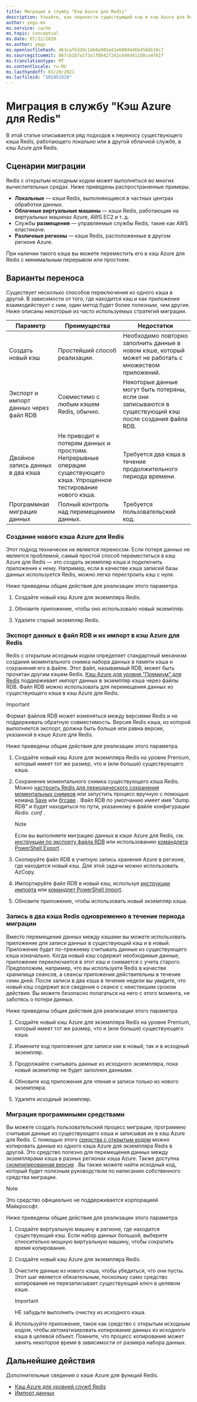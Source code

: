 ```yaml
---
title: Миграция в службу "Кэш Azure для Redis"
description: Узнайте, как перенести существующий кэш в кэш Azure для Redis
author: yegu-ms
ms.service: cache
ms.topic: conceptual
ms.date: 07/22/2020
ms.author: yegu
ms.openlocfilehash: d63cafb32dc1db0a901ed3e6004446b450db10c7
ms.sourcegitcommit: 867cb1b7a1f3a1f0b427282c648d411d0ca4f81f
ms.translationtype: MT
ms.contentlocale: ru-RU
ms.lasthandoff: 03/20/2021
ms.locfileid: "102451529"
---
```

# <a name="migrate-to-azure-cache-for-redis"></a>Миграция в службу "Кэш Azure для Redis"
В этой статье описывается ряд подходов к переносу существующего кэша Redis, работающего локально или в другой облачной службе, в кэш Azure для Redis.

## <a name="migration-scenarios"></a>Сценарии миграции
Redis с открытым исходным кодом может выполняться во многих вычислительных средах. Ниже приведены распространенные примеры.

- **Локальные** — кэши Redis, выполняющиеся в частных центрах обработки данных.
- **Облачные виртуальные машины** — кэши Redis, работающие на виртуальных машинах Azure, AWS EC2 и т. д.
- Службы **размещения** — управляемые службы Redis, такие как AWS еластикаче.
- **Различные регионы** — кэши Redis, расположенные в другом регионе Azure.

При наличии такого кэша вы можете переместить его в кэш Azure для Redis с минимальным перерывом или простоем.

## <a name="migration-options"></a>Варианты переноса

Существует несколько способов переключения из одного кэша в другой. В зависимости от того, где находится кэш и как приложение взаимодействует с ним, один метод будет более полезным, чем другие. Ниже описаны некоторые из часто используемых стратегий миграции.

   | Параметр       | Преимущества | Недостатки |
   | ------------ | ---------- | ------------- |
   | Создать новый кэш | Простейший способ реализации. | Необходимо повторно заполнить данные в новом кэше, который может не работать с множеством приложений. |
   | Экспорт и импорт данных через файл RDB | Совместимо с любым кэшем Redis, обычно. | Некоторые данные могут быть потеряны, если они записываются в существующий кэш после создания файла RDB. | 
   | Двойное запись данных в два кэша | Не приводит к потерям данных и простоям. Непрерывные операции существующего кэша. Упрощенное тестирование нового кэша. | Требуется два кэша в течение продолжительного периода времени. | 
   | Программная миграция данных | Полный контроль над перемещением данных. | Требуется пользовательский код. | 

### <a name="create-a-new-azure-cache-for-redis"></a>Создание нового кэша Azure для Redis

Этот подход технически не является переносом. Если потеря данных не является проблемой, самый простой способ переместиться в кэш Azure для Redis — это создать экземпляр кэша и подключить приложение к нему. Например, если в качестве кэша записей базы данных используется Redis, можно легко перестроить кэш с нуля.

Ниже приведены общие действия для реализации этого параметра.

1. Создайте новый кэш Azure для экземпляра Redis.

2. Обновите приложение, чтобы оно использовало новый экземпляр.

3. Удалите старый экземпляр Redis.

### <a name="export-data-to-an-rdb-file-and-import-it-into-azure-cache-for-redis"></a>Экспорт данных в файл RDB и их импорт в кэш Azure для Redis

Redis с открытым исходным кодом определяет стандартный механизм создания моментального снимка набора данных в памяти кэша и сохранения его в файле. Этот файл, называемый RDB, может быть прочитан другим кэшем Redis. [Кэш Azure для уровня "Премиум" для Redis](cache-overview.md#service-tiers) поддерживает импорт данных в экземпляр кэша через файлы RDB. Файл RDB можно использовать для перемещения данных из существующего кэша в кэш Azure для Redis.

> [!IMPORTANT]
> Формат файлов RDB может изменяться между версиями Redis и не поддерживать обратную совместимость. Версия Redis кэша, из которой выполняется экспорт, должна быть больше или равна версии, указанной в кэше Azure для Redis.
>

Ниже приведены общие действия для реализации этого параметра.

1. Создайте новый кэш Azure для экземпляра Redis на уровне Premium, который имеет тот же размер, что и (или больше) существующего кэша.

2. Сохранение моментального снимка существующего кэша Redis. Можно [настроить Redis для периодического сохранения моментальных снимков](https://redis.io/topics/persistence) или запустить процесс вручную с помощью команд [Save](https://redis.io/commands/save) или [бгсаве](https://redis.io/commands/bgsave) . Файл RDB по умолчанию имеет имя "dump. RDB" и будет находиться по пути, указанному в файле конфигурации *Redis. conf* .

    > [!NOTE]
    > Если вы выполняете миграцию данных в кэше Azure для Redis, см. [инструкции по экспорту файла RDB](cache-how-to-import-export-data.md) или использованию [командлета PowerShell Export](/powershell/module/azurerm.rediscache/export-azurermrediscache) .
    >

3. Скопируйте файл RDB в учетную запись хранения Azure в регионе, где находится новый кэш. Для этой задачи можно использовать AzCopy.

4. Импортируйте файл RDB в новый кэш, используя [инструкции импорта](cache-how-to-import-export-data.md) или [командлет PowerShell Import](/powershell/module/azurerm.rediscache/import-azurermrediscache).

5. Обновите приложение, чтобы использовать новый экземпляр кэша.

### <a name="write-to-two-redis-caches-simultaneously-during-migration-period"></a>Запись в два кэша Redis одновременно в течение периода миграции

Вместо перемещения данных между кэшами вы можете использовать приложение для записи данных в существующий кэш и в новый. Приложение будет по-прежнему считывать данные из существующего кэша изначально. Когда новый кэш содержит необходимые данные, приложение переключается в этот кэш и снимается с учета старого. Предположим, например, что вы используете Redis в качестве хранилища сеансов, а сеансы приложения действительны в течение семи дней. После записи в два кэша в течение недели вы увидите, что новый кэш содержит все сведения о сеансе с неистекшим сроком действия. Вы можете безопасно полагаться на него с этого момента, не заботясь о потери данных.

Ниже приведены общие действия для реализации этого параметра.

1. Создайте новый кэш Azure для экземпляра Redis на уровне Premium, который имеет тот же размер, что и (или больше) существующего кэша.

2. Измените код приложения для записи как в новый, так и в исходный экземпляр.

3. Продолжайте считывать данные из исходного экземпляра, пока новый экземпляр не будет заполнен данными.

4. Обновите код приложения для чтения и записи только из нового экземпляра.

5. Удалите исходный экземпляр.

### <a name="migrate-programmatically"></a>Миграция программными средствами

Вы можете создать пользовательский процесс миграции, программно считывая данные из существующего кэша и записывая их в кэш Azure для Redis. С помощью этого [средства с открытым кодом](https://github.com/deepakverma/redis-copy) можно копировать данные из одного кэша Azure для экземпляра Redis в другой. Это средство полезно для перемещения данных между экземплярами кэша в разных регионах кэша Azure. Также доступна [скомпилированная версия](https://github.com/deepakverma/redis-copy/releases/download/alpha/Release.zip) . Вы также можете найти исходный код, который будет полезным руководством по написанию собственного средства миграции.

> [!NOTE]
> Это средство официально не поддерживается корпорацией Майкрософт. 
>

Ниже приведены общие действия для реализации этого параметра.

1. Создайте виртуальную машину в регионе, где находится существующий кэш. Если набор данных большой, выберите относительно мощную виртуальную машину, чтобы сократить время копирования.

2. Создайте новый кэш Azure для экземпляра Redis.

3. Очистите данные из нового кэша, чтобы убедиться, что они пусты. Этот шаг является обязательным, поскольку само средство копирования не перезаписывает существующий ключ в целевом кэше.

    > [!IMPORTANT]
    > НЕ забудьте выполнить очистку из исходного кэша.
    >

4. Используйте приложение, такое как средство с открытым исходным кодом, чтобы автоматизировать копирование данных из исходного кэша в целевой объект. Помните, что процесс копирования может занять некоторое время в зависимости от размера набора данных.

## <a name="next-steps"></a>Дальнейшие действия
Дополнительные сведения о кэше Azure для функций Redis.

* [Кэш Azure для уровней служб Redis](cache-overview.md#service-tiers)
* [Импорт данных](cache-how-to-import-export-data.md#import)